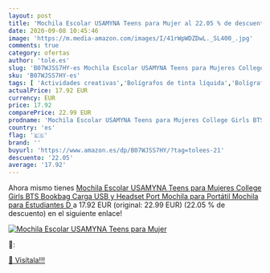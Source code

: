 ```yaml
---
layout: post
title: 'Mochila Escolar USAMYNA Teens para Mujer al 22.05 % de descuento'
date: 2020-09-08 10:45:46
image: 'https://m.media-amazon.com/images/I/41rWpWDZDwL._SL400_.jpg'
comments: true
category: ofertas
author: 'tole.es'
slug: 'B07WJSS7HY-es Mochila Escolar USAMYNA Teens para Mujeres College Girls...'
sku: 'B07WJSS7HY-es'
tags: [ 'Actividades creativas','Bolígrafos de tinta líquida','Bolígrafos y recambios','Bolígrafos, lápices y útiles de escritura','Juguetes','Juguetes y juegos','Material de educación infantil','Material de escritura y dibujo para niños','Material escolar y educativo','Mosaicos para niños','Oficina y papelería','Pinturas','Rotuladores de colores para niños','Témperas y pinturas para murales','escolar','mochila', ]
actualPrice: 17.92 EUR
currency: EUR
price: 17.92
comparePrice: 22.99 EUR
prodname: 'Mochila Escolar USAMYNA Teens para Mujeres College Girls BTS Bookbag Carga USB y Headset Port Mochila para Portátil Mochila para Estudiantes  D '
country: 'es'
flag: '🇪🇸'
brand: ''
buyurl: 'https://www.amazon.es/dp/B07WJSS7HY/?tag=tolees-21'
descuento: '22.05'
average: '17.92'
---
```


Ahora mismo tienes [Mochila Escolar USAMYNA Teens para Mujeres College Girls BTS Bookbag Carga USB y Headset Port Mochila para Portátil Mochila para Estudiantes  D ](https://www.amazon.es/dp/B07WJSS7HY/?tag=tolees-21) a 17.92 EUR (original: 22.99 EUR) (22.05 %  de descuento) en el siguiente enlace!

[![Mochila Escolar USAMYNA Teens para Mujer](https://m.media-amazon.com/images/I/41rWpWDZDwL._SL400_.jpg)](https://www.amazon.es/dp/B07WJSS7HY/?tag=tolees-21)

🔎:


[🛒 Visítala!!!](https://www.amazon.es/dp/B07WJSS7HY/?tag=tolees-21)

